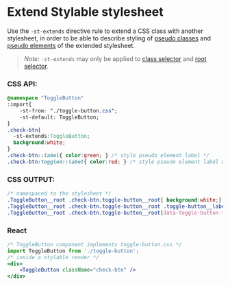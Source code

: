 # Extend Stylable stylesheet

Use the `-st-extends` directive rule to extend a CSS class with another stylesheet, in order to be able to describe styling of [pseudo classes](./pseudo-classes.md) and [pseudo elements](./pseudo-elements.md) of the extended stylesheet.

> *Note*: `-st-extends` may only be applied to [class selector](./class-selectors.md) and [root selector](./root.md).

### CSS API:
```css
@namespace "ToggleButton"
:import{
    -st-from: "./toggle-button.css";
    -st-default: ToggleButton;
}
.check-btn{
  -st-extends:ToggleButton;
  background:white;
}
.check-btn::label{ color:green; } /* style pseudo element label */
.check-btn:toggled::label{ color:red; } /* style pseudo element label when check-box is toggled */
```

### CSS OUTPUT:
```css
/* namespaced to the stylesheet */
.ToggleButton__root .check-btn.toggle-button__root{ background:white;}
.ToggleButton__root .check-btn.toggle-button__root .toggle-button__label{ color:green; }
.ToggleButton__root .check-btn.toggle-button__root[data-toggle-button-toggled] .toggle-button__label{ color:red; }
```

### React
```jsx
/* ToggleButton component implements toggle-button.css */
import ToggleButton from './toggle-button';
/* inside a stylable render */
<div>
    <ToggleButton className="check-btn" />
</div>
```
